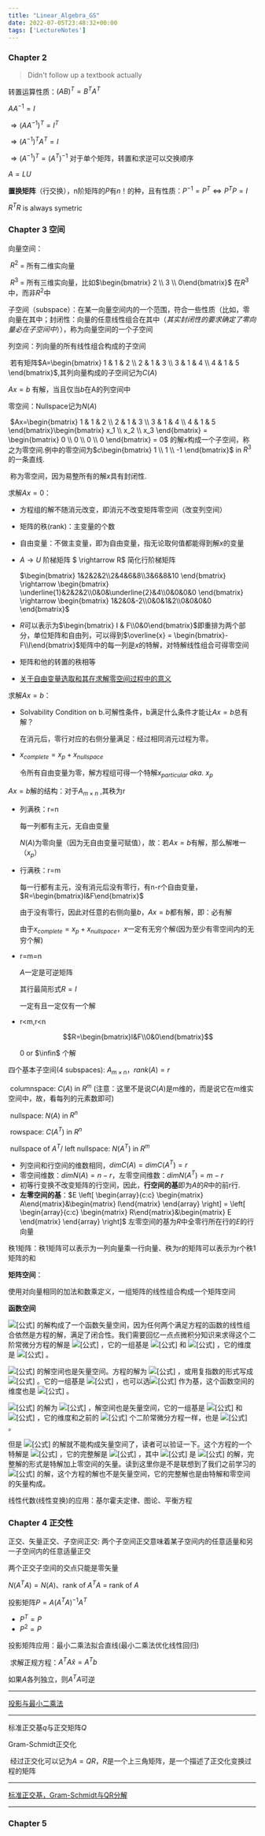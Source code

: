 ```yaml
---
title: "Linear_Algebra_GS"
date: 2022-07-05T23:48:32+00:00
tags: ['LectureNotes']
---
```

### Chapter 2

> Didn't follow up a textbook actually

转置运算性质：$(AB)^T=B^TA^T$

$AA^{-1} = I$

$\Rightarrow \left( AA^{-1} \right)^{T} = I^T$

$\Rightarrow(A^{-1})^{T}A^T=I$

$\Rightarrow(A^{-1})^T=(A^T)^{-1}$ 对于单个矩阵，转置和求逆可以交换顺序

$A=LU$

**置换矩阵**（行交换），n阶矩阵的$P$有$n！$的种，且有性质：$P^{-1}=P^T \Leftrightarrow P^TP=I$

$R^TR$ is always symetric

### Chapter 3 空间

向量空间：

​	$R^2$ = 所有二维实向量

​	$R^3$ = 所有三维实向量，比如$\begin{bmatrix} 2 \\ 3 \\ 0\end{bmatrix}$ 在$R^3$中，而非$R^2$中

子空间（subspace）：在某一向量空间内的一个范围，符合一些性质（比如，零向量在其中；封闭性：向量的任意线性组合在其中（*其实封闭性的要求确定了零向量必在子空间中*）），称为向量空间的一个子空间

列空间：列向量的所有线性组合构成的子空间

​	若有矩阵$A=\begin{bmatrix} 1 & 1 & 2 \\ 2 & 1 & 3 \\ 3 & 1 & 4 \\ 4 & 1 & 5 \end{bmatrix}$,其列向量构成的子空间记为$C(A)$

$Ax=b$ 有解，当且仅当$b$在A的列空间中

零空间：Nullspace记为$N(A)$

​	$Ax=\begin{bmatrix} 1 & 1 & 2 \\ 2 & 1 & 3 \\ 3 & 1 & 4 \\ 4 & 1 & 5 \end{bmatrix}\begin{bmatrix} x_1 \\ x_2 \\ x_3 \end{bmatrix} = \begin{bmatrix} 0 \\ 0 \\ 0 \\ 0 \end{bmatrix} = 0$ 的解$x$构成一个子空间，称之为零空间.例中的零空间为$c\begin{bmatrix} 1 \\ 1 \\ -1 \end{bmatrix}$ in $R^3$ 的一条直线.

​	称为零空间，因为易整所有的解$x$具有封闭性.

求解$Ax=0$：

- 方程组的解不随消元改变，即消元不改变矩阵零空间（改变列空间）

- 矩阵的秩(rank)：主变量的个数

- 自由变量：不做主变量，即为自由变量，指无论取何值都能得到解$x$的变量

- $A \rightarrow U$ 阶梯矩阵 $ \rightarrow R$ 简化行阶梯矩阵

  $\begin{bmatrix} 1&2&2&2\\2&4&6&8\\3&6&8&10 \end{bmatrix} \rightarrow \begin{bmatrix} \underline{1}&2&2&2\\0&0&\underline{2}&4\\0&0&0&0 \end{bmatrix} \rightarrow \begin{bmatrix} 1&2&0&-2\\0&0&1&2\\0&0&0&0 \end{bmatrix}$

- $R$可以表示为$\begin{bmatrix} I & F\\0&0\end{bmatrix}$即重排为两个部分，单位矩阵和自由列，可以得到$\overline{x} = \begin{bmatrix}-F\\I\end{bmatrix}$矩阵中的每一列是$x$的特解，对特解线性组合可得零空间

- 矩阵和他的转置的秩相等

- [关于自由变量选取和其在求解零空间过程中的意义](https://zhuanlan.zhihu.com/p/444184363)

求解$Ax=b$：

- Solvability Condition on b.可解性条件，b满足什么条件才能让$Ax=b$总有解？

   在消元后，零行对应的右侧分量满足：经过相同消元过程为零。

- $x_{complete} = x_p + x_{nullspace}$

  令所有自由变量为零，解方程组可得一个特解$x_{particular} \ aka. \ x_p$

$Ax=b$解的结构：对于$A_{m \times n}$ ,其秩为r

- 列满秩：r=n

  每一列都有主元，无自由变量

  $N(A)$为零向量（因为无自由变量可赋值），故：若$Ax=b$有解，那么解唯一（$x_p$）

- 行满秩：r=m

  每一行都有主元，没有消元后没有零行，有n-r个自由变量，$R=\begin{bmatrix}I&F\end{bmatrix}$

  由于没有零行，因此对任意的右侧向量$b$，$Ax=b$都有解，即：必有解

  由于$x_{complete} = x_p + x_{nullspace}$，$x$一定有无穷个解(因为至少有零空间内的无穷个解)

- r=m=n

  $A$一定是可逆矩阵

  其行最简形式$R=I$

  一定有且一定仅有一个解

- r<m,r<n

  $$R=\begin{bmatrix}I&F\\0&0\end{bmatrix}$$

  0 or $\infin$ 个解

四个基本子空间(4 subspaces): $A_{m \times n}$，$rank(A) = r$

​	columnspace: $C(A)$ in $R^m$ (注意：这里不是说$C(A)$是m维的，而是说它在m维实空间中，故，看每列的元素数即可)

​	nullspace: $N(A)$ in $R^n$

​	rowspace: $C(A^T)$ in $R^n$

​	nullspace of $A^T$/ left nullspace: $N(A^T)$ in $R^m$

- 列空间和行空间的维数相同，$dimC(A)=dimC(A^T)=r$
- 零空间维数：$dimN(A)=n-r$，左零空间维数：$dimN(A^T)=m-r$
- 初等行变换不改变矩阵的行空间，因此，**行空间的基**即为$A$的$R$中的前r行.
- **左零空间的基**：$E \left[ \begin{array}{c:c} \begin{matrix} A\end{matrix}&\begin{matrix} I\end{matrix} \end{array} \right] = \left[ \begin{array}{c:c} \begin{matrix} R\end{matrix}&\begin{matrix} E \end{matrix} \end{array} \right]$ 左零空间的基为$R$中全零行所在行的$E$的行向量

秩1矩阵：秩1矩阵可以表示为一列向量乘一行向量、秩为r的矩阵可以表示为r个秩1矩阵的和

**矩阵空间**：

​	使用对向量相同的加法和数乘定义，一组矩阵的线性组合构成一个矩阵空间

**函数空间**

![[公式]](https://www.zhihu.com/equation?tex=y%5E%7B%27%27%7D%3D0) 的解构成了一个函数矢量空间，因为任何两个满足方程的函数的线性组合依然是方程的解，满足了闭合性。我们需要回忆一点点微积分知识来求得这个二阶常微分方程的解是 ![[公式]](https://www.zhihu.com/equation?tex=y%3Dcx%2Bd) ，它的一组基是 ![[公式]](https://www.zhihu.com/equation?tex=1) 和 ![[公式]](https://www.zhihu.com/equation?tex=x) ，它的维度是 ![[公式]](https://www.zhihu.com/equation?tex=2) 。

![[公式]](https://www.zhihu.com/equation?tex=y%5E%7B%27%27%7D%3D-y) 的解空间也是矢量空间。方程的解为 ![[公式]](https://www.zhihu.com/equation?tex=y%3Dcsinx%2Bdcosx) ，或用复指数的形式写成 ![[公式]](https://www.zhihu.com/equation?tex=y%3Dce%5E%7Bix%7D%2Bde%5E%7B-ix%7D+) 。它的一组基是 ![[公式]](https://www.zhihu.com/equation?tex=sinx%2Ccosx) ，也可以选![[公式]](https://www.zhihu.com/equation?tex=e%5E%7Bix%7D%2Ce%5E%7B-ix%7D) 作为基，这个函数空间的维度也是 ![[公式]](https://www.zhihu.com/equation?tex=2) 。

![[公式]](https://www.zhihu.com/equation?tex=y%5E%7B%27%27%7D%3Dy) 的解为 ![[公式]](https://www.zhihu.com/equation?tex=y%3Dce%5E%7Bx%7D%2Bde%5E%7B-x%7D) ，解空间也是矢量空间，它的一组基是 ![[公式]](https://www.zhihu.com/equation?tex=e%5E%7Bx%7D) 和 ![[公式]](https://www.zhihu.com/equation?tex=e%5E%7B-x%7D) ，它的维度和之前的 ![[公式]](https://www.zhihu.com/equation?tex=2) 个二阶常微分方程一样，也是 ![[公式]](https://www.zhihu.com/equation?tex=2) 。

但是 ![[公式]](https://www.zhihu.com/equation?tex=y%5E%7B%27%27%7D%3D2) 的解就不能构成矢量空间了，读者可以验证一下。这个方程的一个特解是 ![[公式]](https://www.zhihu.com/equation?tex=y%3Dx%5E%7B2%7D) ，它的完整解是 ![[公式]](https://www.zhihu.com/equation?tex=y%3Dx%5E%7B2%7D%2Bcx%2Bd) ，其中 ![[公式]](https://www.zhihu.com/equation?tex=cx%2Bd) 是 ![[公式]](https://www.zhihu.com/equation?tex=y%5E%7B%27%27%7D%3D0) 的解，完整解的形式是特解加上零空间的矢量。读到这里你是不是联想到了我们之前学习的 ![[公式]](https://www.zhihu.com/equation?tex=Ax%3Db) 的解，这个方程的解也不是矢量空间，它的完整解也是由特解和零空间的矢量构成。

线性代数(线性变换)的应用：基尔霍夫定律、图论、平衡方程

### Chapter 4 正交性

正交、矢量正交、子空间正交: 两个子空间正交意味着某子空间内的任意适量和另一子空间内的任意适量正交

两个正交子空间的交点只能是零矢量

$N(A^TA)=N(A)$、rank of $A^TA$ = rank of $A$

投影矩阵$P = A(A^TA)^{-1}A^T$

- $P^T=P$
- $P^2=P$

投影矩阵应用：最小二乘法拟合直线(最小二乘法优化线性回归)

​	求解正规方程：$A^TA\hat{x}=A^Tb$

如果$A$各列独立，则$A^TA$可逆

---

[投影与最小二乘法](https://zhuanlan.zhihu.com/p/355019543)

---

标准正交基$q$与正交矩阵$Q$

Gram-Schmidt正交化

​	经过正交化可以记为$A=QR$，$R$是一个上三角矩阵，是一个描述了正交化变换过程的矩阵

---

[标准正交基，Gram-Schmidt与QR分解](https://zhuanlan.zhihu.com/p/357077465)

---

### Chapter 5 
